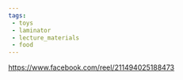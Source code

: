 ```yaml
---
tags:
 - toys
 - laminator
 - lecture_materials
 - food
---
```

https://www.facebook.com/reel/211494025188473
